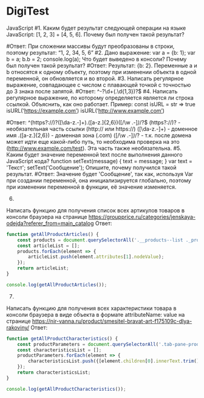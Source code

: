# DigiTest

JavaScript
#1. 
Каким будет результат следующей операции на языке JavaScript: [1, 2, 3] + [4, 5, 6]. Почему был получен такой результат?

#Ответ: При сложении массивы будут преобразованы в строки, поэтому результат: “1, 2, 34, 5, 6”
#2. 
Дано выражение:
var a = {b: 1};
var b = a;
b.b = 2;
console.log(a);
Что будет выведено в консоли? Почему был получен такой результат?
#Ответ: Результат: {b: 2}. Переменные a и b относятся к одному объекту, поэтому при изменении объекта в одной переменной, он обновляется и во второй.
#3. 
Написать регулярное выражение, совпадающее с числом с плавающей точкой с точностью до 3 знака после запятой.
#Ответ: ^-?\d+(\.\d{1,3})?$
#4. 
Написать регулярное выражение, по которому определяется является ли строка ссылкой. Объяснить, как оно работает.
Пример:
const isURL = str => true
isURL(‘https://example.com’)
isURL(‘http://www.example.com’)

#Ответ: ^(https?:\/\/)?([\da-z.-]+)\.([a-z.]{2,6})([\/\w .-]*)*\/?$
(https?:\/\/)? - необязательная часть ссылки (http:// или https://)
([\da-z.-]+) - доменное имя
\.([a-z.]{2,6}) - доменная зона (.com)
([\/\w .-]*)*\/? - т.к. после домена может идти еще какой-либо путь, то необходима проверка на это (http://www.example.com/test). Эта часть также необязательна.
#5.
Каким будет значение переменной text после выполнения данного JavaScript кода? 
function setText(message) { 
text = message;
 }
 var text = 'Текст';
 setText('Сообщение');
Опишите, почему получился такой результат.
#Ответ: Значение будет 'Сообщение', так как, используя Var при создании переменной, она инициализируется глобально, поэтому при изменении переменной в функции, её значение изменяется.

6.
Написать функцию для получения список всех артикулов товаров в консоли браузера на странице https://groupprice.ru/categories/jenskaya-odejda?referer_from=main_catalog
Ответ:
``` js
function getAllProductArticles() {
    const products = document.querySelectorAll('.__products--list ._product');
    const articleList = [];
    products.forEach(element => {
        articleList.push(element.attributes[1].nodeValue);
    });
    return articleList;
}

console.log(getAllProductArticles());
```

7. 
Написать функцию для получения всех характеристики товара в консоли браузера в виде объекта в формате attributeName: value на странице https://nir-vanna.ru/product/smesitel-bravat-art-f175109c-dlya-rakoviny/
Ответ:
``` js
function getAllProductCharacteristics() {
    const productParameters = document.querySelectorAll('.tab-pane-product-parameters-main .tab-pane-product-parameter-item');
    const characteristicsList = [];
    productParameters.forEach(element => {
        characteristicsList.push({[element.children[0].innerText.trim().split("\n")[0]]: element.children[1].innerText});
    });
    return characteristicsList;
}

console.log(getAllProductCharacteristics());
```

